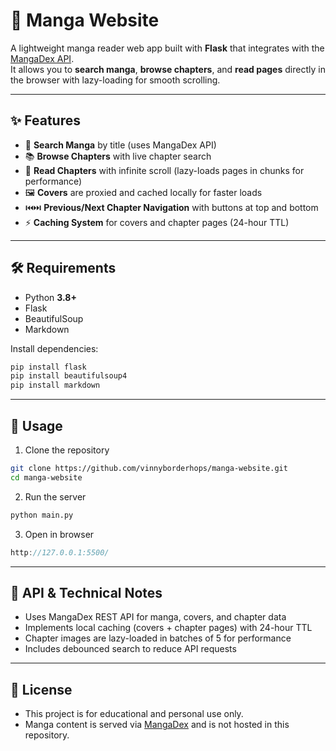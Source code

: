 # 📖 Manga Website

A lightweight manga reader web app built with **Flask** that integrates with the [MangaDex API](https://api.mangadex.org).  
It allows you to **search manga**, **browse chapters**, and **read pages** directly in the browser with lazy-loading for smooth scrolling.

---

## ✨ Features

- 🔎 **Search Manga** by title (uses MangaDex API)
- 📚 **Browse Chapters** with live chapter search
- 📖 **Read Chapters** with infinite scroll (lazy-loads pages in chunks for performance)
- 🖼️ **Covers** are proxied and cached locally for faster loads
- ⏮️⏭️ **Previous/Next Chapter Navigation** with buttons at top and bottom
- ⚡ **Caching System** for covers and chapter pages (24-hour TTL)

---

## 🛠️ Requirements

- Python **3.8+**
- Flask
- BeautifulSoup
- Markdown

Install dependencies:

```bash
pip install flask
pip install beautifulsoup4
pip install markdown
```

---

## 🚀 Usage
1. Clone the repository
```bash
git clone https://github.com/vinnyborderhops/manga-website.git
cd manga-website
```
2. Run the server
```bash
python main.py
```
3. Open in browser
```cpp
http://127.0.0.1:5500/
```

---

## 🔧 API & Technical Notes
- Uses MangaDex REST API for manga, covers, and chapter data
- Implements local caching (covers + chapter pages) with 24-hour TTL
- Chapter images are lazy-loaded in batches of 5 for performance
- Includes debounced search to reduce API requests

---

## 📜 License
- This project is for educational and personal use only.
- Manga content is served via [MangaDex](https://mangadex.org/) and is not hosted in this repository.

